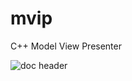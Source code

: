 mvip
====

C++ Model View Presenter 


![doc header](https://s3-us-west-2.amazonaws.com/mod-resources/mod-header.svg)